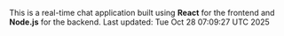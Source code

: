 This is a real-time chat application built using **React** for the frontend and **Node.js** for the backend.
Last updated: Tue Oct 28 07:09:27 UTC 2025
